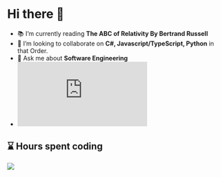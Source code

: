# Hi there 👋

- 📚 I’m currently reading **The ABC of Relativity By Bertrand Russell**
- 👯 I’m looking to collaborate on **C#, Javascript/TypeScript, Python** in that Order.
- 💬 Ask me about **Software Engineering**
- ![Download my resume](https://github.com/piusdan/resume/blob/master/resume.pdf)

## :hourglass: Hours spent coding

![](https://wakatime.com/share/@bfd8aed6-9db0-4f2a-9a32-40c942b56462/8658075e-45a9-408b-b909-0a6ca33a5116.png)


